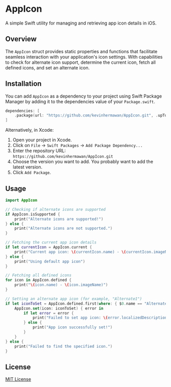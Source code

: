 # AppIcon

A simple Swift utility for managing and retrieving app icon details in iOS.

## Overview

The `AppIcon` struct provides static properties and functions that facilitate seamless interaction with your application's icon settings. With capabilities to check for alternate icon support, determine the current icon, fetch all defined icons, and set an alternate icon.

## Installation

You can add `AppIcon` as a dependency to your project using Swift Package Manager by adding it to the dependencies value of your `Package.swift`.

```swift
dependencies: [
    .package(url: "https://github.com/kevinhermawan/AppIcon.git", .upToNextMajor(from: "1.0.0"))
]
```

Alternatively, in Xcode:

1. Open your project in Xcode.
2. Click on `File` -> `Swift Packages` -> `Add Package Dependency...`
3. Enter the repository URL: `https://github.com/kevinhermawan/AppIcon.git`
4. Choose the version you want to add. You probably want to add the latest version.
5. Click `Add Package`.

## Usage

```swift
import AppIcon

// Checking if alternate icons are supported
if AppIcon.isSupported {
    print("Alternate icons are supported!")
} else {
    print("Alternate icons are not supported.")
}

// Fetching the current app icon details
if let currentIcon = AppIcon.current {
    print("Current app icon: \(currentIcon.name) - \(currentIcon.imageName)")
} else {
    print("Using default app icon")
}

// Fetching all defined icons
for icon in AppIcon.defined {
    print("\(icon.name) - \(icon.imageName)")
}

// Setting an alternate app icon (for example, "Alternate1")
if let iconToSet = AppIcon.defined.first(where: { $0.name == "Alternate1" }) {
    AppIcon.set(icon: iconToSet) { error in
        if let error = error {
            print("Failed to set app icon: \(error.localizedDescription)")
        } else {
            print("App icon successfully set!")
        }
    }
} else {
    print("Failed to find the specified icon.")
}
```

## License

[MIT License](/LICENSE)
